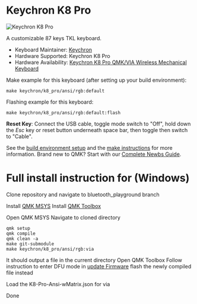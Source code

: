 # Keychron K8 Pro

![Keychron K8 Pro](https://cdn.shopify.com/s/files/1/0059/0630/1017/t/5/assets/keychronk8proqmkviawirelessmechanicalkeyboardformacwindowsosaprofilepbtkeycapspcbscrewinstabilizerwithhotswappablegaterongpromechanicalswitchcompatiblewithmxcherrypandakailhwithrgbbacklightaluminumframe-1645094681965.jpg)

A customizable 87 keys TKL keyboard.

* Keyboard Maintainer: [Keychron](https://github.com/keychron)
* Hardware Supported: Keychron K8 Pro
* Hardware Availability: [Keychron K8 Pro QMK/VIA Wireless Mechanical Keyboard](https://www.keychron.com/products/keychron-k8-pro-qmk-via-wireless-mechanical-keyboard)

Make example for this keyboard (after setting up your build environment):

    make keychron/k8_pro/ansi/rgb:default

Flashing example for this keyboard:

    make keychron/k8_pro/ansi/rgb:default:flash

**Reset Key**: Connect the USB cable, toggle mode switch to "Off", hold down the *Esc* key or reset button underneath space bar, then toggle then switch to "Cable".

See the [build environment setup](https://docs.qmk.fm/#/getting_started_build_tools) and the [make instructions](https://docs.qmk.fm/#/getting_started_make_guide) for more information. Brand new to QMK? Start with our [Complete Newbs Guide](https://docs.qmk.fm/#/newbs).


# Full install instruction for (Windows)

Clone repository and navigate to bluetooth_playground branch

Install [QMK MSYS](https://msys.qmk.fm)
Install [QMK Toolbox](https://github.com/qmk/qmk_toolbox)

Open QMK MSYS
Navigate to cloned directory

    qmk setup
    qmk compile
    qmk clean -a
    make git-submodule
    make keychron/k8_pro/ansi/rgb:via
    
It should output a file in the current directory
Open QMK Toolbox
Follow instruction to enter DFU mode in [update Firmware](https://www.keychron.com/blogs/archived/k8-pro-factory-reset-and-firmware-flash)
flash the newly compiled file instead

Load the K8-Pro-Ansi-wMatrix.json for via

Done
